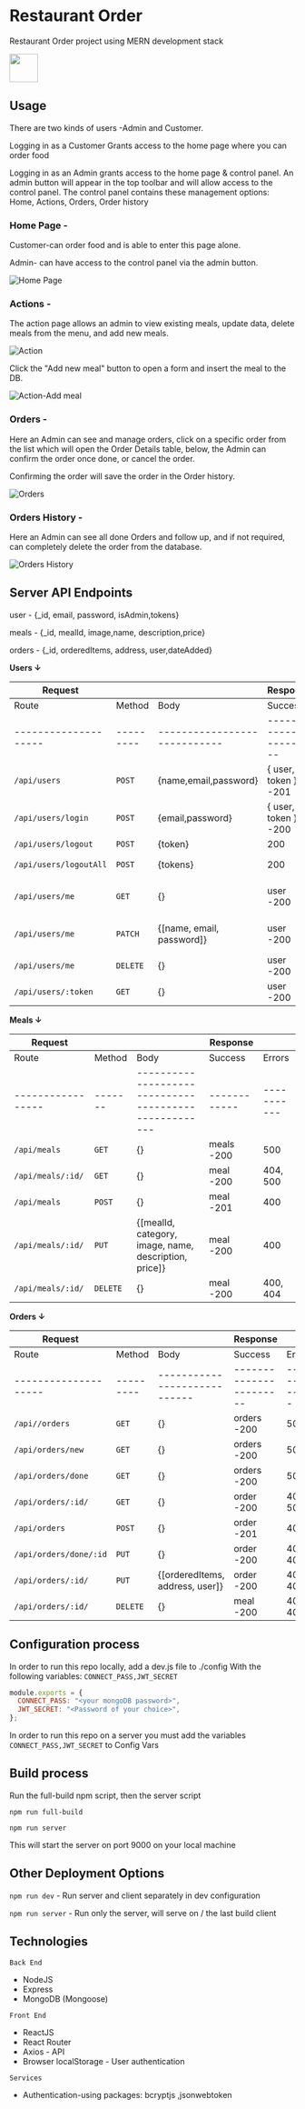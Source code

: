 # Restaurant Order

Restaurant Order project using MERN development stack

<!-- **[Live Demo](https://restaurant-ord.herokuapp.com/)** -->

<a href="https://restaurant-ord.herokuapp.com/" target="_blank"> <img src="./docs/screenshots/demo.png" width="50" height="50"/> </a>

## Usage

There are two kinds of users -Admin and Customer.

Logging in as a Customer Grants access to the home page where you can order food

Logging in as an Admin grants access to the home page & control panel.
An admin button will appear in the top toolbar and will allow access to the control panel.
The control panel contains these management options: Home, Actions, Orders, Order history

### Home Page -

Customer-can order food and is able to enter this page alone.

Admin- can have access to the control panel via the admin button.

![Home Page](./docs/screenshots/resturate_2.png)


### Actions -

The action page allows an admin to view existing meals, update data, delete meals from the menu, and add new meals.

![Action](./docs/screenshots/resturate_3.png)

Click the "Add new meal" button to open a form and insert the meal to the DB.

![Action-Add meal](./docs/screenshots/resturate_4.png)

### Orders -

Here an Admin can see and manage orders, click on a specific order from the list which will open the Order Details table, below, the Admin can confirm the order once done, or cancel the order.

Confirming the order will save the order in the Order history.

![Orders](./docs/screenshots/resturate_5.png)

### Orders History -

Here an Admin can see all done Orders and follow up, and if not required, can completely delete the order from the database.

![Orders History](./docs/screenshots/resturate_6.png)

## Server API Endpoints

user - {\_id, email, password, isAdmin,tokens}

meals - {\_id, mealId, image,name, description,price}

orders - {\_id, orderedItems, address, user,dateAdded}

<!-- admin - {} -->

**Users ↓**

| Request                |           |                              | Response                |               |
| ---------------------- | --------- | ---------------------------- | ----------------------- | ------------- |
| Route                  | Method    | Body                         | Success                 | Errors        |
| --------------------   | --------- | ---------------------------- | ----------------------- | ------------- |
| `/api/users`           | `POST`    | {name,email,password}        | { user, token } -201    | 400           |
| `/api/users/login`     | `POST`    | {email,password}             | { user, token } -200    | 400           |
| `/api/users/logout`    | `POST`    | {token}                      | 200                     | 400           |
| `/api/users/logoutAll` | `POST`    | {tokens}                     | 200                     | 400, 401      |
| `/api/users/me`        | `GET`     | {}                           | user -200               | 400, 401, 500 |
| `/api/users/me`        | `PATCH`   | {[name, email, password]}    | user -200               | 400, 401, 500 |
| `/api/users/me`        | `DELETE`  | {}                           | user -200               | 500           |
| `/api/users/:token`    | `GET`     | {}                           | user -200               | 500           |

**Meals ↓**

| Request           |          |                                                       | Response     |             |
| ----------------- | -------- | ----------------------------------------------------- | ------------ | ----------- |
| Route             | Method   | Body                                                  | Success      | Errors      |
| ----------------- | -------  | ----------------------------------------------------- | ------------ | ----------- |
| `/api/meals`      | `GET`    | {}                                                    | meals -200   | 500         |
| `/api/meals/:id/` | `GET`    | {}                                                    | meal -200    | 404, 500    |
| `/api/meals`      | `POST`   | {}                                                    | meal -201    | 400         |
| `/api/meals/:id/` | `PUT`    | {[mealId, category, image, name, description, price]} | meal -200    | 400         |
| `/api/meals/:id/` | `DELETE` | {}                                                    | meal -200    | 400, 404    |

**Orders ↓**

| Request                |           |                                 | Response                |               |
| ---------------------- | --------- | ------------------------------- | ----------------------- | ------------- |
| Route                  | Method    | Body                            | Success                 | Errors        |
| --------------------   | --------- | ----------------------------    | ----------------------- | ------------- |
| `/api//orders`         | `GET`     | {}                              | orders -200             | 500           |
| `/api/orders/new`      | `GET`     | {}                              | orders -200             | 500           |
| `/api/orders/done`     | `GET`     | {}                              | orders -200             | 500           |
| `/api/orders/:id/`     | `GET`     | {}                              | order -200              | 404, 500      |
| `/api/orders`          | `POST`    | {}                              | order -201              | 400           |
| `/api/orders/done/:id` | `PUT`     | {}                              | order -200              | 400, 404      |
| `/api/orders/:id/`     | `PUT`     | {[orderedItems, address, user]} | order -200              | 400, 404      |
| `/api/orders/:id/`     | `DELETE`  | {}                              | meal -200               | 400, 404      |

## Configuration process

In order to run this repo locally, add a dev.js file to ./config With the following variables: `CONNECT_PASS,JWT_SECRET`

```javascript
module.exports = {
  CONNECT_PASS: "<your mongoDB password>",
  JWT_SECRET: "<Password of your choice>",
};
```

In order to run this repo on a server you must add the variables `CONNECT_PASS,JWT_SECRET` to Config Vars

## Build process

Run the full-build npm script, then the server script

`npm run full-build`

`npm run server`

This will start the server on port 9000 on your local machine

<!-- In order to run this repo on port 3000, add a .env file with `PORT=3000` -->

## Other Deployment Options

`npm run dev` - Run server and client separately in dev configuration

`npm run server` - Run only the server, will serve on / the last build client

## Technologies

`Back End`

- NodeJS
- Express
- MongoDB (Mongoose)

`Front End`

- ReactJS
- React Router
- Axios - API
- Browser localStorage - User authentication

`Services`

- Authentication-using packages: bcryptjs ,jsonwebtoken
<!-- - Firebase - Google authentication
- Google Extensions - Site extension
- Chrome Alarm API - Extension notifications -->
